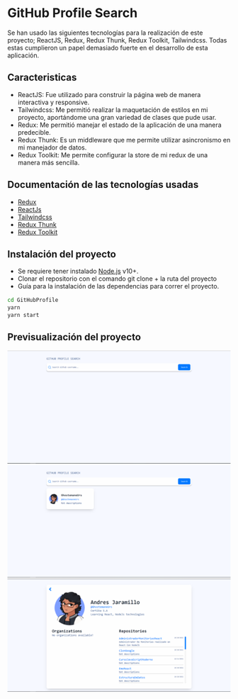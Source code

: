 # GitHub Profile Search

Se han usado las siguientes tecnologías para la realización de este proyecto; ReactJS, Redux, Redux Thunk, Redux Toolkit, Tailwindcss. Todas estas cumplieron un papel demasiado fuerte en el desarrollo de esta aplicación.

## Caracteristicas
- ReactJS: Fue utilizado para construir la página web de manera interactiva y responsive.
- Tailwindcss: Me permitió realizar la maquetación de estilos en mi proyecto, aportándome una gran variedad de clases que pude usar.
- Redux: Me permitió manejar el estado de la aplicación de una manera predecible.
- Redux Thunk: Es un middleware que me permite utilizar asincronismo en mi manejador de datos.
- Redux Toolkit: Me permite configurar la store de mi redux de una manera más sencilla.

## Documentación de las tecnologías usadas
-  [Redux](https://redux.js.org/introduction/getting-started)
-  [ReactJs](https://es.reactjs.org/)
-  [Tailwindcss](https://tailwindcss.com/docs)
-  [Redux Thunk](https://redux.js.org/usage/writing-logic-thunks)
-  [Redux Toolkit](https://redux-toolkit.js.org/introduction/getting-started)

## Instalación del proyecto
- Se requiere tener instalado [Node.js](https://nodejs.org/) v10+.
- Clonar el repositorio con el comando git clone + la ruta del proyecto
- Guía para la instalación de las dependencias para correr el proyecto.

```sh
cd GitHubProfile
yarn
yarn start
```
## Previsualización del proyecto
![Diseño final de github profile](./src/assets/design/preview-1.png)
![Diseño final de github profile](./src/assets/design/preview-2.png)
![Diseño final de github profile](./src/assets/design/preview-3.png)

